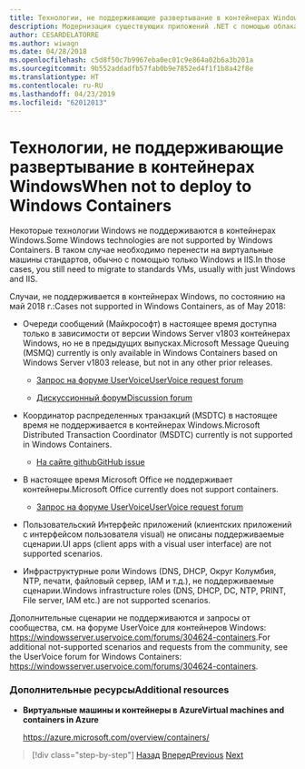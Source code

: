 ```yaml
---
title: Технологии, не поддерживающие развертывание в контейнерах Windows
description: Модернизация существующих приложений .NET с помощью облака Azure и Windows контейнерах | Когда не следует развертывать контейнеры Windows в
author: CESARDELATORRE
ms.author: wiwagn
ms.date: 04/28/2018
ms.openlocfilehash: c5d8f50c7b9967eba0ec01c9e864a02b6a3b201a
ms.sourcegitcommit: 9b552addadfb57fab0b9e7852ed4f1f1b8a42f8e
ms.translationtype: HT
ms.contentlocale: ru-RU
ms.lasthandoff: 04/23/2019
ms.locfileid: "62012013"
---
```

# <a name="when-not-to-deploy-to-windows-containers"></a><span data-ttu-id="4061b-103">Технологии, не поддерживающие развертывание в контейнерах Windows</span><span class="sxs-lookup"><span data-stu-id="4061b-103">When not to deploy to Windows Containers</span></span>

<span data-ttu-id="4061b-104">Некоторые технологии Windows не поддерживаются в контейнерах Windows.</span><span class="sxs-lookup"><span data-stu-id="4061b-104">Some Windows technologies are not supported by Windows Containers.</span></span> <span data-ttu-id="4061b-105">В таком случае необходимо перенести на виртуальные машины стандартов, обычно с помощью только Windows и IIS.</span><span class="sxs-lookup"><span data-stu-id="4061b-105">In those cases, you still need to migrate to standards VMs, usually with just Windows and IIS.</span></span>

<span data-ttu-id="4061b-106">Случаи, не поддерживается в контейнерах Windows, по состоянию на май 2018 г.:</span><span class="sxs-lookup"><span data-stu-id="4061b-106">Cases not supported in Windows Containers, as of May 2018:</span></span>

- <span data-ttu-id="4061b-107">Очереди сообщений (Майкрософт) в настоящее время доступна только в зависимости от версии Windows Server v1803 контейнерах Windows, но не в предыдущих выпусках.</span><span class="sxs-lookup"><span data-stu-id="4061b-107">Microsoft Message Queuing (MSMQ) currently is only available in Windows Containers based on Windows Server v1803 release, but not in any other prior releases.</span></span>

  - [<span data-ttu-id="4061b-108">Запрос на форуме UserVoice</span><span class="sxs-lookup"><span data-stu-id="4061b-108">UserVoice request forum</span></span>](https://windowsserver.uservoice.com/forums/304624-containers/suggestions/15719031-create-base-container-image-with-msmq-server)

  - [<span data-ttu-id="4061b-109">Дискуссионный форум</span><span class="sxs-lookup"><span data-stu-id="4061b-109">Discussion forum</span></span>](https://social.msdn.microsoft.com/Forums/bce99a7d-aa60-44fa-a348-450855650810/msmqserver-is-it-supported?forum=windowscontainers)

- <span data-ttu-id="4061b-110">Координатор распределенных транзакций (MSDTC) в настоящее время не поддерживается в контейнерах Windows.</span><span class="sxs-lookup"><span data-stu-id="4061b-110">Microsoft Distributed Transaction Coordinator (MSDTC) currently is not supported in Windows Containers.</span></span>

  - [<span data-ttu-id="4061b-111">На сайте github</span><span class="sxs-lookup"><span data-stu-id="4061b-111">GitHub issue</span></span>](https://github.com/MicrosoftDocs/Virtualization-Documentation/issues/494)

- <span data-ttu-id="4061b-112">В настоящее время Microsoft Office не поддерживает контейнеры.</span><span class="sxs-lookup"><span data-stu-id="4061b-112">Microsoft Office currently does not support containers.</span></span>

  - [<span data-ttu-id="4061b-113">Запрос на форуме UserVoice</span><span class="sxs-lookup"><span data-stu-id="4061b-113">UserVoice request forum</span></span>](https://windowsserver.uservoice.com/forums/304624-containers/suggestions/19686220-provide-office-support-for-containers)

- <span data-ttu-id="4061b-114">Пользовательский Интерфейс приложений (клиентских приложений с интерфейсом пользователя visual) не описаны поддерживаемые сценарии.</span><span class="sxs-lookup"><span data-stu-id="4061b-114">UI apps (client apps with a visual user interface) are not supported scenarios.</span></span>

- <span data-ttu-id="4061b-115">Инфраструктурные роли Windows (DNS, DHCP, Округ Колумбия, NTP, печати, файловый сервер, IAM и т.д.), не поддерживаемые сценарии.</span><span class="sxs-lookup"><span data-stu-id="4061b-115">Windows infrastructure roles (DNS, DHCP, DC, NTP, PRINT, File server, IAM etc.) are not supported scenarios.</span></span>

<span data-ttu-id="4061b-116">Дополнительные сценарии не поддерживаются и запросы от сообщества, см. на форуме UserVoice для контейнеров Windows: <https://windowsserver.uservoice.com/forums/304624-containers>.</span><span class="sxs-lookup"><span data-stu-id="4061b-116">For additional not-supported scenarios and requests from the community, see the UserVoice forum for Windows Containers: <https://windowsserver.uservoice.com/forums/304624-containers>.</span></span>

### <a name="additional-resources"></a><span data-ttu-id="4061b-117">Дополнительные ресурсы</span><span class="sxs-lookup"><span data-stu-id="4061b-117">Additional resources</span></span>

- <span data-ttu-id="4061b-118">**Виртуальные машины и контейнеры в Azure**</span><span class="sxs-lookup"><span data-stu-id="4061b-118">**Virtual machines and containers in Azure**</span></span>

    <https://azure.microsoft.com/overview/containers/>

> [!div class="step-by-step"]
> <span data-ttu-id="4061b-119">[Назад](deploy-existing-net-apps-as-windows-containers.md)
> [Вперед](when-to-deploy-windows-containers-in-your-on-premises-iaas-vm-infrastructure.md)</span><span class="sxs-lookup"><span data-stu-id="4061b-119">[Previous](deploy-existing-net-apps-as-windows-containers.md)
[Next](when-to-deploy-windows-containers-in-your-on-premises-iaas-vm-infrastructure.md)</span></span>
